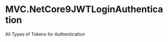 
# MVC.NetCore9JWTLoginAuthentication

















All Types of Tokens for Authentication








